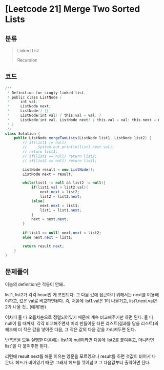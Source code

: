 # [Leetcode 21] Merge Two Sorted Lists

## 분류
> Linked List
> 
> Recursion

## 코드
```java
/**
 * Definition for singly-linked list.
 * public class ListNode {
 *     int val;
 *     ListNode next;
 *     ListNode() {}
 *     ListNode(int val) { this.val = val; }
 *     ListNode(int val, ListNode next) { this.val = val; this.next = next; }
 * }
 */
class Solution {
    public ListNode mergeTwoLists(ListNode list1, ListNode list2) {
        // if(list1 != null)
        //     System.out.println(list1.next.val);
        // return list1;
        // if(list1 == null) return list2;
        // if(list2 == null) return list1;

        ListNode result = new ListNode();
        ListNode next = result;

        while(list1 != null && list2 != null){
            if(list1.val > list2.val){
                next.next = list2;
                list2 = list2.next;
            }else{
                next.next = list1;
                list1 = list1.next;
            }
            next = next.next;
        }
        
        if(list1 == null) next.next = list2;
        else next.next = list1;

        return result.next;
    }
}
```

## 문제풀이

이놈의 definition은 적응이 안돼..

list1, list2가 각각 head인 게 포인트다. 그 다음 값에 접근하기 위해서는 next를 이용해야하고, 값은 val로 비교하면된다. 즉, 처음에 list1.val은 1이 나올거고, list1.next.val은 2가 나올 것.. (예제1번)

어차피 둘 다 오름차순으로 정렬되어있기 때문에 계속 비교해주기만 하면 된다. 둘 다 null이 될 때까지. 
각각 비교해주면서 미리 만들어둔 다른 리스트(결과를 담을 리스트)의 헤드에 더 작은 값을 넣어준 다음, 그 작은 값의 다음 값을 가리켜두면 된다.

반복문을 모두 실행한 다음에는 list1이 null이라면 다음에 list2를 붙여주고, 아니라면 list1을 다 붙여주면 된다. 

리턴에 result.next를 해준 이유는 영문을 모르겠으나 result를 하면 첫값이 비어서 나온다. 헤드가 비어있기 때문! 그래서 헤드를 뛰어넘고 그 다음값부터 출력하면 된다.

